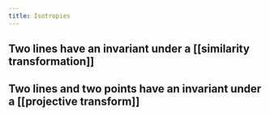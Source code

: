```yaml
---
title: Isotropies
---
```


## Two lines have an invariant under a [[similarity transformation]]
## Two lines and two points have an invariant under a [[projective transform]]
##
